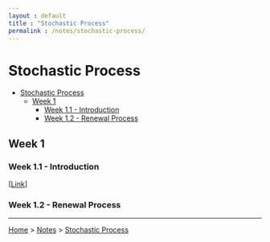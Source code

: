 ```yaml
---
layout : default
title : "Stochastic Process"
permalink : /notes/stochastic-process/
---
```


# Stochastic Process

- [Stochastic Process](#stochastic-process)
  - [Week 1](#week-1)
    - [Week 1.1 - Introduction](#week-11---introduction)
    - [Week 1.2 - Renewal Process](#week-12---renewal-process)

## Week 1

### Week 1.1 - Introduction

[[Link](/notes/stochastic-process/week-1.1/)]

### Week 1.2 - Renewal Process

---

[Home](/) > [Notes](/notes/) > [Stochastic Process](/notes/stochastic-process/)
